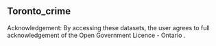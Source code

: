 <h2> Toronto_crime </h2>

Acknowledgement: 
By accessing these datasets, the user agrees to full acknowledgement of the <a scr = "https://www.ontario.ca/page/open-government-licence-ontario"> Open Government Licence - Ontario </a>.
